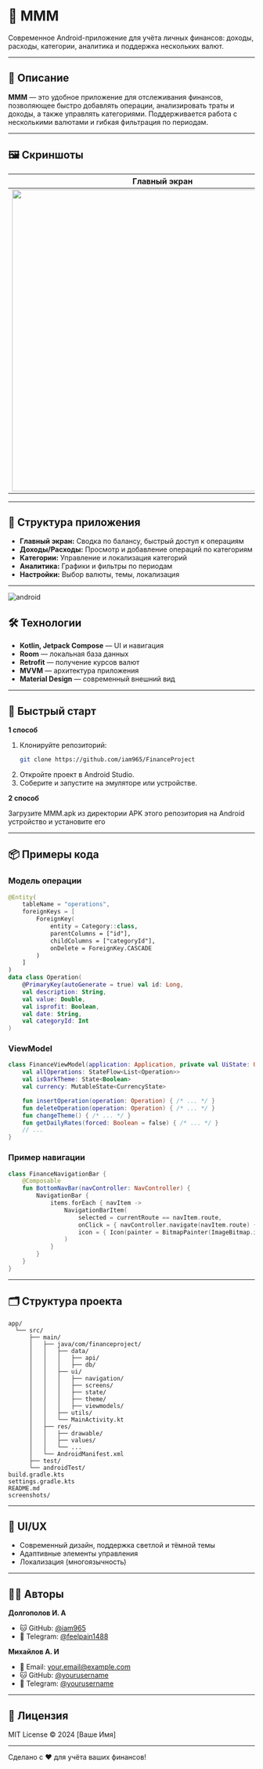 # 💸 MMM

Современное Android-приложение для учёта личных финансов: доходы, расходы, категории, аналитика и поддержка нескольких валют.

---

## 📱 Описание

**MMM** — это удобное приложение для отслеживания финансов, позволяющее быстро добавлять операции, анализировать траты и доходы, а также управлять категориями. Поддерживается работа с несколькими валютами и гибкая фильтрация по периодам.

---

## 🖼️ Скриншоты

| Главный экран | Добавление операции | Аналитика | Настройки |
|---------------|---------------------|-----------|-----------|
| <img src="screenshots/home.png" height="615"/> | <img src="screenshots/add.png"  height="615"/> | <img src="screenshots/diagram.png"  height="615"/> | <img src="screenshots/settings.png"  height="615"/>|

---

## 🧩 Структура приложения

- **Главный экран:** Сводка по балансу, быстрый доступ к операциям
- **Доходы/Расходы:** Просмотр и добавление операций по категориям
- **Категории:** Управление и локализация категорий
- **Аналитика:** Графики и фильтры по периодам
- **Настройки:** Выбор валюты, темы, локализация

---
![android](screenshots/android.png)
## 🛠️ Технологии

- **Kotlin, Jetpack Compose** — UI и навигация
- **Room** — локальная база данных
- **Retrofit** — получение курсов валют
- **MVVM** — архитектура приложения
- **Material Design** — современный внешний вид

---

## 🚀 Быстрый старт
**1 способ**
1. Клонируйте репозиторий:
   ```bash
   git clone https://github.com/iam965/FinanceProject
   ```
2. Откройте проект в Android Studio.
3. Соберите и запустите на эмуляторе или устройстве.

**2 способ**

   Загрузите MMM.apk из директории APK этого репозитория на Android устройство и установите его

---

## 📦 Примеры кода

### Модель операции

```kotlin
@Entity(
    tableName = "operations",
    foreignKeys = [
        ForeignKey(
            entity = Category::class,
            parentColumns = ["id"],
            childColumns = ["categoryId"],
            onDelete = ForeignKey.CASCADE
        )
    ]
)
data class Operation(
    @PrimaryKey(autoGenerate = true) val id: Long,
    val description: String,
    val value: Double,
    val isprofit: Boolean,
    val date: String,
    val categoryId: Int
)
```

### ViewModel

```kotlin
class FinanceViewModel(application: Application, private val UiState: UIState) : AndroidViewModel(application) {
    val allOperations: StateFlow<List<Operation>>
    val isDarkTheme: State<Boolean>
    val currency: MutableState<CurrencyState>

    fun insertOperation(operation: Operation) { /* ... */ }
    fun deleteOperation(operation: Operation) { /* ... */ }
    fun changeTheme() { /* ... */ }
    fun getDailyRates(forced: Boolean = false) { /* ... */ }
    // ...
}
```

### Пример навигации

```kotlin
class FinanceNavigationBar {
    @Composable
    fun BottomNavBar(navController: NavController) {
        NavigationBar {
            items.forEach { navItem ->
                NavigationBarItem(
                    selected = currentRoute == navItem.route,
                    onClick = { navController.navigate(navItem.route) { /* ... */ } },
                    icon = { Icon(painter = BitmapPainter(ImageBitmap.imageResource(navItem.image)), contentDescription = navItem.title) }
                )
            }
        }
    }
}
```
---
## 🗂️ Структура проекта

```plaintext
app/
  └── src/
      ├── main/
      │   ├── java/com/financeproject/
      │   │   ├── data/
      │   │   │   ├── api/
      │   │   │   ├── db/
      │   │   ├── ui/
      │   │   │   ├── navigation/
      │   │   │   ├── screens/
      │   │   │   ├── state/
      │   │   │   ├── theme/
      │   │   │   ├── viewmodels/
      │   │   ├── utils/
      │   │   └── MainActivity.kt
      │   ├── res/
      │   │   ├── drawable/
      │   │   ├── values/
      │   │   └── ...
      │   └── AndroidManifest.xml
      ├── test/
      └── androidTest/
build.gradle.kts
settings.gradle.kts
README.md
screenshots/
```
---

## 🎨 UI/UX

- Современный дизайн, поддержка светлой и тёмной темы
- Адаптивные элементы управления
- Локализация (многоязычность)

---

## 👨‍💻 Авторы

   **Долгополов И. А**

   - 🐱 GitHub: [@iam965](https://github.com/iam965)
   - 📱 Telegram: [@feelpain1488](https://t.me/feelpain1488)
   
   **Михайлов А. И**  
- 📧 Email: [your.email@example.com](mailto:your.email@example.com)
- 🐱 GitHub: [@yourusername](https://github.com/yourusername)
- 📱 Telegram: [@yourusername](https://t.me/yourusername)

---

## 📄 Лицензия

MIT License © 2024 [Ваше Имя]

---

Сделано с ❤️ для учёта ваших финансов!
